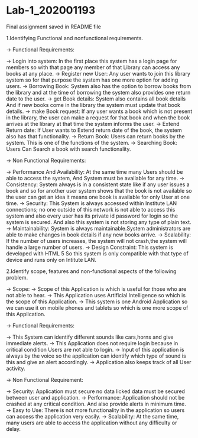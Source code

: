 # Lab-1_202001193
Final assignment saved in README file

1.Identifying Functional and nonfunctional requirements.

→ Functional Requirements: 

→ Login into system:
In the first place this system has a login page for members so with that page any member of that Library can access any books at any place.
→ Register new User:
Any user wants to join this library system so for that purpose the system has one more option for adding users.
→ Borrowing Book:
System also has the option to borrow books from the library and at the time of borrowing the system also provides one return date to the user.
→ get Book details:
System also contains all book details And if new books come in the library the system must update that book details.
→ make Book request:
If any user wants a book which is not present in the library, the user can make a request for that book and when the book arrives at the library at that time the system informs the user.
→ Extend Return date:
If User wants to Extend return date of the book, the system also has that functionality.
→ Return Book:
Users can return books by the system. This is one of the functions of the system.
→ Searching Book:
Users Can Search a book with search functionality. 

→ Non Functional Requirements:

→ Performance And Availability:
At the same time many Users should be able to access the system, And System must be available for any time.
→ Consistency:
System always is in a consistent state like if any user issues a book and so for another user system shows that the book is not available so the user can get an idea  it means one book is available for only User at one time.
→ Security:
This System is always accessed within Institute LAN connections; no one outside of this network is not able to access this system and also every user has its private id password for login so the system is secured.
And also this system is not storing any type of plain text.
→ Maintainability:
System is always maintainable.System administrators are able to make changes in book details if any new books arrive.
→ Scalability:
If the number of users increases, the system will not crash,the system will handle a large number of users. 
→ Design Constraint:
This system is developed with HTML 5 So this system is only compatible with that type of device and runs only on Intitute LAN.


2.Identify scope, features and non-functional aspects of the following problem.

→ Scope:
→ Scope of this Application is which is useful for those who are not able to hear.
→ This Application uses Artificial Intelligence so which is the scope of this Application.
→ This system is one Android Application so we can use it on mobile phones and tablets so which is one more scope of this Application.

→ Functional Requirements:

→ This System can identify different sounds like cars,horns and give immediate alerts.
→ This Application does not require login because in critical condition Users are not able to login.
→ Input of this application is always by the voice so the application can identify which type of sound is this and give an alert accordingly.
→ Application also keeps track of all User activity.

→ Non Functional Requirement:

→ Security:
Application must secure no data licked data must be secured between user and application.
→ Performance:
Application should not be crashed at any critical condition. And also provide alerts in minimum time.
→ Easy to Use:
There is not more functionality in the application so users can access the application very easily.
→ Scalability:
At the same time, many users are able to access the application without any difficulty or delay.
